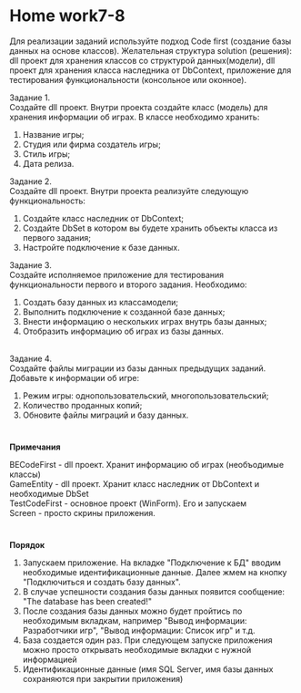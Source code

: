 # <b>Home work7-8</b>

Для реализации заданий используйте подход Code first (создание базы данных на основе классов). Желательная структура solution (решения): dll проект для хранения классов со структурой данных(модели), dll проект для хранения класса наследника от DbContext, приложение для тестирования функциональности (консольное или оконное).<br>

Задание 1.<br>
Создайте dll проект. Внутри проекта создайте класс (модель) для хранения информации об играх. В классе необходимо хранить:
<ol>
<li>Название игры;</li>
<li>Студия или фирма создатель игры;</li>
<li>Стиль игры;</li>
<li>Дата релиза.</li>
</ol>

Задание 2.<br>
Создайте dll проект. Внутри проекта реализуйте следующую функциональность:
<ol>
<li>Создайте класс наследник от DbContext;</li>
<li>Создайте DbSet в котором вы будете хранить объекты класса из первого задания;</li>
<li>Настройте подключение к базе данных.</li>
</ol>

Задание 3.<br>
Создайте исполняемое приложение для тестирования функциональности первого и второго задания. Необходимо:
<ol>
<li>Создать базу данных из классамодели;</li>
<li>Выполнить подключение к созданной базе данных;</li>
<li>Внести информацию о нескольких играх внутрь базы данных;</li>
<li>Отобразить информацию об играх из базы данных.</li>
</ol>

<br>Задание 4.<br>
Создайте файлы миграции из базы данных предыдущих заданий. Добавьте к информации об игре:
<ol>
<li>Режим игры: однопользовательский, многопользовательский;</li>
<li>Количество проданных копий;</li>
<li>Обновите файлы миграций и базу данных.</li>
</ol>

# 

<b>Примечания</b>

BECodeFirst - dll проект. Хранит информацию об играх (необъодимые классы)<br>
GameEntity - dll проект. Хранит класс наследник от DbContext и необходимые DbSet<br>
TestCodeFirst - основное проект (WinForm). Его и запускаем<br>
Screen - просто скрины приложения.<br>


# 

<b>Порядок</b>
<ol>
<li>Запускаем приложение.  На вкладке "Подключение к БД" вводим необходимые идентификационные данные. Далее жмем на кнопку "Подключиться и создать базу данных".</li>
<li>В случае успешности создания базы данных появится сообщение: "The database has been created!"</li>
<li>После создания базы данных можно будет пройтись по необходимым вкладкам, например "Вывод информации: Разработчики игр", "Вывод информации: Список игр" и т.д.</li>
<li>База создается один раз. При следующем запуске приложения можно просто открывать необходимые вкладки с нужной информацией</li>
<li>Идентификационные данные (имя SQL Server, имя базы данных сохраняются при закрытии приложения)</li>
</ol>

